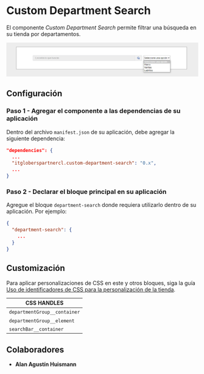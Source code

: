 # Custom Department Search

El componente _Custom Department Search_ permite filtrar una búsqueda en su tienda por departamentos.

![Media Placeholder](/assets/img/custom-department-search.png)

## Configuración

### Paso 1 - Agregar el componente a las dependencias de su aplicación

Dentro del archivo `manifest.json` de su aplicación, debe agregar la siguiente dependencia: 

```json
"dependencies": {
  ...
  "itgloberspartnercl.custom-department-search": "0.x",
  ...
}
```

### Paso 2 - Declarar el bloque principal en su aplicación

Agregue el bloque `department-search` donde requiera utilizarlo dentro de su aplicación. Por ejemplo: 

```json
{
  "department-search": {
    ...
  }
}
```

## Customización

Para aplicar personalizaciones de CSS en este y otros bloques, siga la guía [Uso de identificadores de CSS para la personalización de la tienda](https://developers.vtex.com/docs/guides/vtex-io-documentation-using-css-handles-for-store-customization).


| CSS HANDLES |
| -- |
| `departmentGroup__container` |
| `departmentGroup__element` |
| `searchBar__container` |

## Colaboradores

- **Alan Agustín Huismann**
